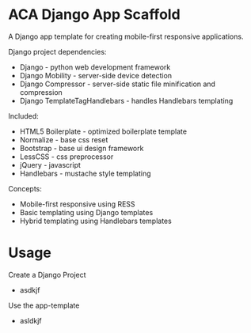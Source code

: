 ACA Django App Scaffold
=======================

A Django app template for creating mobile-first responsive applications.

Django project dependencies:
* Django - python web development framework
* Django Mobility - server-side device detection
* Django Compressor - server-side static file minification and compression
* Django TemplateTagHandlebars - handles Handlebars templating

Included:
* HTML5 Boilerplate - optimized boilerplate template
* Normalize - base css reset
* Bootstrap - base ui design framework
* LessCSS - css preprocessor
* jQuery - javascript
* Handlebars - mustache style templating

Concepts:
* Mobile-first responsive using RESS
* Basic templating using Django templates
* Hybrid templating using Handlebars templates


Usage
=====

Create a Django Project
* asdkjf

Use the app-template
* asldkjf
